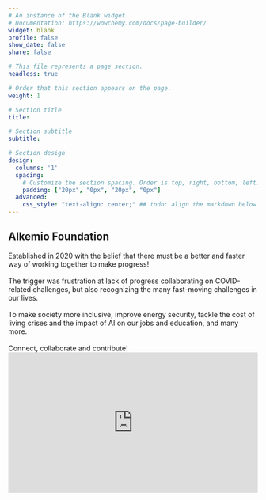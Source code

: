 ```yaml
---
# An instance of the Blank widget.
# Documentation: https://wowchemy.com/docs/page-builder/
widget: blank
profile: false
show_date: false
share: false

# This file represents a page section.
headless: true

# Order that this section appears on the page.
weight: 1

# Section title
title: 

# Section subtitle
subtitle: 

# Section design
design:
  columns: '1'
  spacing:
    # Customize the section spacing. Order is top, right, bottom, left.
    padding: ["20px", "0px", "20px", "0px"]
  advanced:
    css_style: "text-align: center;" ## todo: align the markdown below centrally
---
```


<div class="container" >
  <div class="row">
    <div class="col-sm mb-4">
  <h2 class="font-weight-bold" >Alkemio Foundation</h2>
  Established in 2020 with the belief that there must be a better and faster way of working together to make progress! 
 <br> <br>
 The trigger was frustration at lack of progress collaborating on COVID-related challenges, but also recognizing the many fast-moving challenges in our lives.
  <br> <br>
  To make society more inclusive, improve energy security, tackle the cost of living crises and the impact of AI on our jobs and education, and many more.  
  <br> <br>
  Connect, collaborate and contribute! 
  </div>
    <div class="col-sm m-auto"> 
      <div style="padding:56.25% 0 0 0;position:relative;">
        <iframe src="https://player.vimeo.com/video/834051491" style="position:absolute;top:0;left:0;width:100%;height:100%;" frameborder="0" allow="autoplay; fullscreen; picture-in-picture" allowfullscreen>
        </iframe>
      </div>
      <script src="https://player.vimeo.com/api/player.js"></script>
    </div> 
  </div>

  <div style="width:50%" class="">
  </div>
